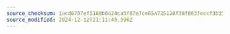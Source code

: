 ```yaml
---
source_checksum: 1acd8787ef5188b0a24ca5f87e7ce05a725128f38f063feccf3b3541e7e00c0a
source_modified: 2024-12-12T21:11:49.596Z
---
```


